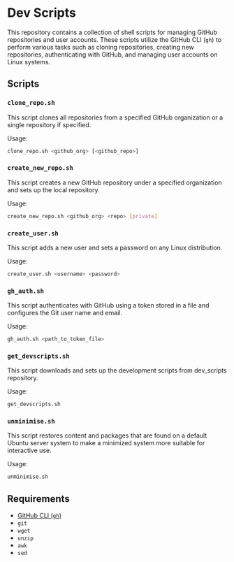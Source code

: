# Dev Scripts

This repository contains a collection of shell scripts for managing GitHub repositories and user accounts. These scripts utilize the GitHub CLI (`gh`) to perform various tasks such as cloning repositories, creating new repositories, authenticating with GitHub, and managing user accounts on Linux systems.

## Scripts

### `clone_repo.sh`

This script clones all repositories from a specified GitHub organization or a single repository if specified.

Usage:

```sh
clone_repo.sh <github_org> [<github_repo>]
```

### `create_new_repo.sh`

This script creates a new GitHub repository under a specified organization and sets up the local repository.

Usage:

```sh
create_new_repo.sh <github_org> <repo> [private]
```

### `create_user.sh`

This script adds a new user and sets a password on any Linux distribution.

Usage:

```sh
create_user.sh <username> <password>
```

### `gh_auth.sh`

This script authenticates with GitHub using a token stored in a file and configures the Git user name and email.

Usage:

```sh
gh_auth.sh <path_to_token_file>
```

### `get_devscripts.sh`

This script downloads and sets up the development scripts from dev_scripts repository.

Usage:

```sh
get_devscripts.sh
```

### `unminimise.sh`

This script restores content and packages that are found on a default Ubuntu server system to make a minimized system more suitable for interactive use.

Usage:

```sh
unminimise.sh
```

## Requirements

- [GitHub CLI (`gh`)](https://cli.github.com/)
- `git`
- `wget`
- `unzip`
- `awk`
- `sed`
